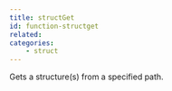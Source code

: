 ```yaml
---
title: structGet
id: function-structget
related:
categories:
    - struct
---
```


Gets a structure(s) from a specified path.